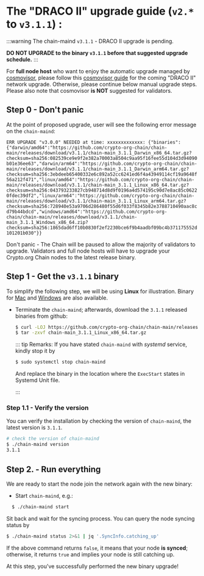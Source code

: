 # The "DRACO II" upgrade guide (`v2.*` to `v3.1.1`) : 

:::warning
The chain-maind `v3.1.1` - DRACO II upgrade is pending.

**DO NOT UPGRADE to the binary `v3.1.1` before that suggested upgrade schedule.**
:::

For **full node host** who want to enjoy the automatic upgrade managed by [cosmovisor](https://docs.cosmos.network/master/run-node/cosmovisor.html), please follow this [cosmovisor guide](./cosmovisor.md) for the coming "DRACO II" network upgrade. Otherwise, please continue below manual upgrade steps. Please also note that cosmovisor **is NOT** suggested for validators. 

## Step 0 - Don't panic 
At the point of proposed upgrade, user will see the following error message on the `chain-maind`: 

`ERR UPGRADE "v3.0.0" NEEDED at time: xxxxxxxxxxxxx: {"binaries":{"darwin/amd64":"https://github.com/crypto-org-chain/chain-main/releases/download/v3.1.1/chain-main_3.1.1_Darwin_x86_64.tar.gz?checksum=sha256:082539ce9e9f2e382a70003a8504c9aa95f16fee55d104d3d94090b01e36ee63","darwin/arm64":"https://github.com/crypto-org-chain/chain-main/releases/download/v3.1.1/chain-main_3.1.1_Darwin_arm64.tar.gz?checksum=sha256:3ebdeeb65400332e6c892a52cc6241ed6f4a43949114cf19a9648f56a212f471","linux/amd64":"https://github.com/crypto-org-chain/chain-main/releases/download/v3.1.1/chain-main_3.1.1_Linux_x86_64.tar.gz?checksum=sha256:043793233827cb948714d8d9f0196a4d574195c90d7e8ac85c06220fdec39df2","linux/arm64":"https://github.com/crypto-org-chain/chain-main/releases/download/v3.1.1/chain-main_3.1.1_Linux_arm64.tar.gz?checksum=sha256:728940e53a9706d286480f55d6f033f8345b82e3788710490aac8cd79b44bdcd","windows/amd64":"https://github.com/crypto-org-chain/chain-main/releases/download/v3.1.1/chain-main_3.1.1_Windows_x86_64.zip?checksum=sha256:1865dad6ff10b0830f2ef2230bce6f9b4aadbf09bc4b371175552d101201b030"}}`

Don't panic - The Chain will be paused to allow the majority of validators to upgrade. Validators and full node hosts will have to upgrade your Crypto.org Chain nodes to the latest release binary.

## Step 1 - Get the `v3.1.1` binary

To simplify the following step, we will be using **Linux** for illustration. Binary for
[Mac](https://github.com/crypto-org-chain/chain-main/releases/download/v3.1.1/chain-main_3.1.1_Darwin_x86_64.tar.gz) and [Windows](https://github.com/crypto-org-chain/chain-main/releases/download/v3.1.1/chain-main_3.1.1_Windows_x86_64.zip) are also available. 

- Terminate the `chain-maind`; afterwards, download the `3.1.1` released binaries from github:

  ```bash
  $ curl -LOJ https://github.com/crypto-org-chain/chain-main/releases/download/v3.1.1/chain-main_3.1.1_Linux_x86_64.tar.gz
  $ tar -zxvf chain-main_3.1.1_Linux_x86_64.tar.gz
  ```


    ::: tip Remarks: 
    If you have stated `chain-maind` with *systemd* service, kindly stop it by 

    ```bash 
    $ sudo systemctl stop chain-maind
    ```
    And replace the binary in the location where the `ExecStart` states in Systemd Unit file.
    
    :::


### Step 1.1 -  Verify the version

You can verify the installation by checking the version of `chain-maind`, the latest version is `3.1.1`.

  ```bash 
  # check the version of chain-maind
  $ ./chain-maind version
  3.1.1
  ```

## Step 2. - Run everything

We are ready to start the node join the network again with the new binary:

- Start `chain-maind`, e.g.:

```bash
  $ ./chain-maind start
```

Sit back and wait for the syncing process. You can query the node syncing status by
  ```bash
  $ ./chain-maind status 2>&1 | jq '.SyncInfo.catching_up'
  ```
If the above command returns `false`, it means that your node **is synced**; otherwise, it returns `true` and implies your node is still catching up.


At this step, you've successfully performed the new binary upgrade!
